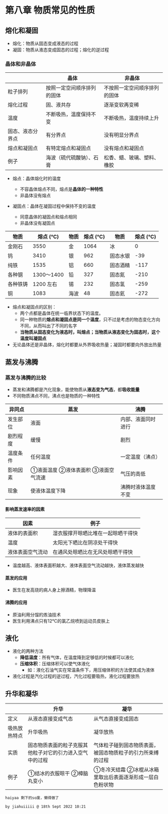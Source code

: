 # 第八章 物质常见的性质

## 熔化和凝固

- 熔化：物质从固态变成液态的过程
- 凝固：物质从液态变成固态的过程；熔化的逆过程

### 晶体和非晶体

|                  | 晶体                       | 非晶体                       |
| ---------------- | -------------------------- | ---------------------------- |
| 粒子排列         | 按照一定空间顺序排列的固体 | 不按照一定空间顺序排列的固体 |
| 熔化过程         | 固、液共存                 | 逐渐变软再变稀               |
| 温度             | 不断吸热，温度保持不变     | 不断吸热，温度持续上升       |
| 固态、液态分界点 | 有分界点                   | 没有明显分界点               |
| 熔点和凝固点     | 有特定熔点和凝固点         | 没有熔点和凝固点             |
| 例子             | 海波（硫代硫酸钠）、石膏   | 松香、蜡、玻璃、塑料、橡胶   |

- 熔点：晶体熔化时的温度
  - 不容晶体熔点不同，熔点是**晶体的一种特性**
  - 非晶体没有熔点

- 凝固点：晶体在凝固过程中保持不变的温度
  - 同意晶体的凝固点和熔点相同
  - 非晶体没有凝固点

| 物质     | 熔点 (℃)   | 物质 | 熔点 (℃) | 物质     | 熔点 (℃) |
| -------- | ---------- | ---- | -------- | -------- | -------- |
| 金刚石   | 3550       | 金   | 1064     | 冰       | 0        |
| 钨       | 3410       | 银   | 962      | 固态水银 | -39      |
| 纯铁     | 1535       | 铝   | 660      | 固态酒精 | -117     |
| 各种钢   | 1300～1400 | 铅   | 327      | 固态氮   | -210     |
| 各种铁铸 | 1200 左右  | 锡   | 232      | 固态氢   | -259     |
| 铜       | 1083       | 海波 | 48       | 固态氦   | -272     |

- 熔点和凝固点的区别：
  - 两个点都是晶体在统一临界状态下的温度。
  - 同一种物质的**熔点和凝固点是同一个温度**，只不过是考虑的物态变化方向不同，从而叫出了不同的名字
  - **当物质从固态变化为液态时，叫熔点；当物质从液态变化为固态时，这个温度叫凝固点**
- 无论晶体还是非晶体，熔化时都要从外界吸收热量；凝固时都要向外放出热量

## 蒸发与沸腾

### 蒸发与沸腾的比较

- 蒸发和沸腾都是汽化现象，能使物质从**液态变为气态**，都**吸收能量**
- 不同物质沸点不同，沸点也是物质的一种特性

| 异同点   | 蒸发                                | 沸腾               |
| -------- | ----------------------------------- | ------------------ |
| 发生部位 | 液面                                | 内部、液面同时进行 |
| 剧烈程度 | 缓慢                                | 剧烈               |
| 温度条件 | 任何温度                            | 一定温度（沸点）   |
| 影响因素 | ①液面温度 ②液体表面积 ③液面空气流速 | 气压的高低         |
| 现象     | 使液体温度下降                      | 沸腾时液体温度不变 |

#### 影响蒸发速率的因素

| 因素             | 例子                               |
| ---------------- | ---------------------------------- |
| 液体的表面积     | 湿衣服撑开晾晒比堆在一起晾晒干得快 |
| 温度             | 太阳光下晒比在阴凉处干得快         |
| 液体表面空气流动 | 在通风处晾晒比在无风处晾晒干得快   |

- 温度越高、液体表面积越大、液体表面空气流动越快，液体蒸发越快

#### 蒸发的应用

- 医生在发高烧的病人身上擦酒精，物理降温

#### 沸腾的应用

- 原油利用分馏的炼油技术
- 医生利用沸点只有12℃的氯乙烷喷到运动员皮肤上

## 液化

- 液化的两种方法
  - **降低温度**：所有气体，在温度降到足够低的时候都可以液化
  - **压缩体积**：压缩体积可以使气体液化
    - 如：液化石油气实在常温条件下，用压缩体积的方法使其成为液体
- 液化过程是汽化过程的逆过程，汽化过程要吸热，液化过程要放热

## 升华和凝华

|              | 升华                                                     | 凝华                                                       |
| ------------ | -------------------------------------------------------- | ---------------------------------------------------------- |
| 定义         | 从液态直接变成气态                                       | 从气态直接变成固态                                         |
| 吸热放热特点 | 升华吸热                                                 | 凝华放热                                                   |
| 实质         | 固态物质表面的粒子克服其他粒子对它的引力进入空气中的过程 | 气体粒子碰到固态物质表面，被固态物质粒子的引力所束缚的过程 |
| 例子         | ①结冰的衣服晾干 ②樟脑丸变小                              | ①冬冷天结霜 ②冰棍从冰箱里取出后表面逐渐形成一层白色粉状物  |



`haiyaa 剩下的so废，懒得做了`

`by jiahuiiiii @ 18th Sept 2022 10:21`